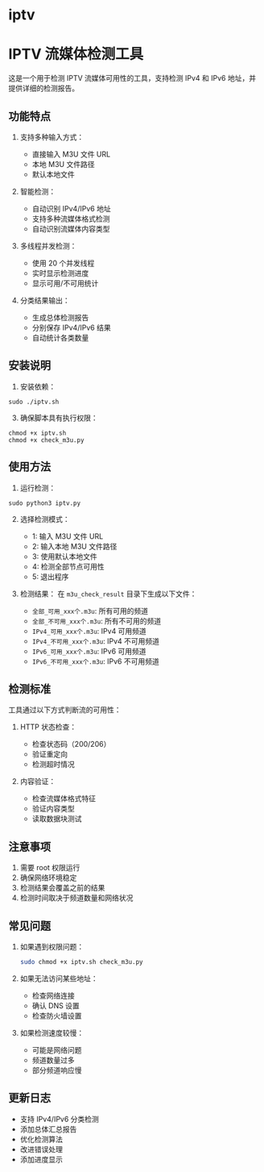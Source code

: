 # iptv
# IPTV 流媒体检测工具

这是一个用于检测 IPTV 流媒体可用性的工具，支持检测 IPv4 和 IPv6 地址，并提供详细的检测报告。

## 功能特点

1. 支持多种输入方式：
   - 直接输入 M3U 文件 URL
   - 本地 M3U 文件路径
   - 默认本地文件

2. 智能检测：
   - 自动识别 IPv4/IPv6 地址
   - 支持多种流媒体格式检测
   - 自动识别流媒体内容类型

3. 多线程并发检测：
   - 使用 20 个并发线程
   - 实时显示检测进度
   - 显示可用/不可用统计

4. 分类结果输出：
   - 生成总体检测报告
   - 分别保存 IPv4/IPv6 结果
   - 自动统计各类数量

## 安装说明

1. 安装依赖：
```
sudo ./iptv.sh
```
3. 确保脚本具有执行权限：
```
chmod +x iptv.sh
chmod +x check_m3u.py
```
## 使用方法
1. 运行检测：
```
sudo python3 iptv.py
```

2. 选择检测模式：
   - 1: 输入 M3U 文件 URL
   - 2: 输入本地 M3U 文件路径
   - 3: 使用默认本地文件
   - 4: 检测全部节点可用性
   - 5: 退出程序

3. 检测结果：
   在 `m3u_check_result` 目录下生成以下文件：
   - `全部_可用_xxx个.m3u`: 所有可用的频道
   - `全部_不可用_xxx个.m3u`: 所有不可用的频道
   - `IPv4_可用_xxx个.m3u`: IPv4 可用频道
   - `IPv4_不可用_xxx个.m3u`: IPv4 不可用频道
   - `IPv6_可用_xxx个.m3u`: IPv6 可用频道
   - `IPv6_不可用_xxx个.m3u`: IPv6 不可用频道

## 检测标准

工具通过以下方式判断流的可用性：

1. HTTP 状态检查：
   - 检查状态码（200/206）
   - 验证重定向
   - 检测超时情况

2. 内容验证：
   - 检查流媒体格式特征
   - 验证内容类型
   - 读取数据块测试

## 注意事项

1. 需要 root 权限运行
2. 确保网络环境稳定
3. 检测结果会覆盖之前的结果
4. 检测时间取决于频道数量和网络状况

## 常见问题

1. 如果遇到权限问题：
   ```bash
   sudo chmod +x iptv.sh check_m3u.py
   ```

2. 如果无法访问某些地址：
   - 检查网络连接
   - 确认 DNS 设置
   - 检查防火墙设置

3. 如果检测速度较慢：
   - 可能是网络问题
   - 频道数量过多
   - 部分频道响应慢

## 更新日志

- 支持 IPv4/IPv6 分类检测
- 添加总体汇总报告
- 优化检测算法
- 改进错误处理
- 添加进度显示

